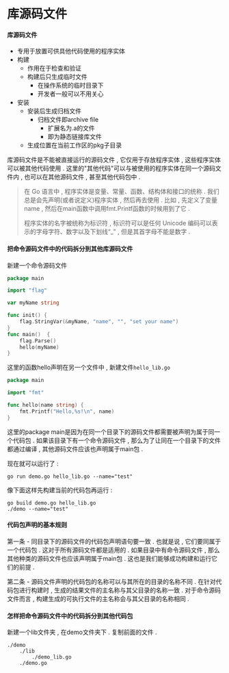 # 库源码文件

#### 库源码文件

* 专用于放置可供具他代码使用的程序实体
* 构建
  * 作用在于检查和验证
  * 构建后只生成临时文件
    * 在操作系统的临时目录下
    * 开发者一般可以不用关心
* 安装
  * 安装后生成归档文件
    * 归档文件即archive file
      * 扩展名为.a的文件
      * 即为静态链接库文件
  * 生成位置在当前工作区的pkg子目录

库源码文件是不能被直接运行的源码文件 , 它仅用于存放程序实体 , 这些程序实体可以被其他代码使用 . 这里的"其他代码"可以与被使用的程序实体在同一个源码文件内 , 也可以在其他源码文件 , 甚至其他代码包中 .

> 在 Go 语言中 , 程序实体是变量、常量、函数、结构体和接口的统称 . 我们总是会先声明\(或者说定义\)程序实体 , 然后再去使用 . 比如 , 先定义了变量name , 然后在main函数中调用fmt.Printf函数的时候用到了它 .
>
> 程序实体的名字被统称为标识符 , 标识符可以是任何 Unicode 编码可以表示的字母字符、数字以及下划线“\_” , 但是其首字母不能是数字 .

#### 把命令源码文件中的代码拆分到其他库源码文件

新建一个命令源码文件

```go
package main

import "flag"

var myName string

func init() {
    flag.StringVar(&myName, "name", "", "set your name")
}
func main()  {
    flag.Parse()
    hello(myName)
}
```

这里的函数hello声明在另一个文件中 , 新建文件`hello_lib.go`

```go
package main

import "fmt"

func hello(name string) {
    fmt.Printf("Hello,%s!\n", name)
}
```

这里的package main是因为在同一个目录下的源码文件都需要被声明为属于同一个代码包 . 如果该目录下有一个命令源码文件 , 那么为了让同在一个目录下的文件都通过编译 , 其他源码文件应该也声明属于main包 .

现在就可以运行了 :

```
go run demo.go hello_lib.go --name="test"
```

像下面这样先构建当前的代码包再运行 :

```
go build demo.go hello_lib.go
./demo --name="test"
```

#### 代码包声明的基本规则

第一条 - 同目录下的源码文件的代码包声明语句要一致 . 也就是说 , 它们要同属于一个代码包 . 这对于所有源码文件都是适用的 . 如果目录中有命令源码文件 , 那么其他种类的源码文件也应该声明属于main包 . 这也是我们能够成功构建和运行它们的前提 .

第二条 - 源码文件声明的代码包的名称可以与其所在的目录的名称不同 . 在针对代码包进行构建时 , 生成的结果文件的主名称与其父目录的名称一致 . 对于命令源码文件而言 , 构建生成的可执行文件的主名称会与其父目录的名称相同 .

#### 怎样把命令源码文件中的代码拆分到其他代码包

新建一个lib文件夹 , 在demo文件夹下 . 复制前面的文件 . 

```
./demo
    ./lib
        ./demo_lib.go
    ./demo.go
```



